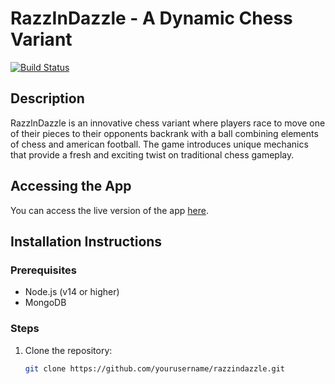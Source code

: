 # RazzInDazzle - A Dynamic Chess Variant

[![Build Status](https://img.shields.io/badge/build-passing-brightgreen)](https://adaptable.io/)

## Description
RazzlnDazzle is an innovative chess variant where players race to move one of their pieces to their opponents backrank with a ball combining elements of chess and american football. The game introduces unique mechanics that provide a fresh and exciting twist on traditional chess gameplay.

## Accessing the App
You can access the live version of the app [here](https://www.razzlndazzle.com/).

## Installation Instructions

### Prerequisites
- Node.js (v14 or higher)
- MongoDB

### Steps
1. Clone the repository:
   ```bash
   git clone https://github.com/yourusername/razzindazzle.git
